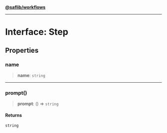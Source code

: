 [**@saflib/workflows**](../index.md)

***

# Interface: Step

## Properties

### name

> **name**: `string`

***

### prompt()

> **prompt**: () => `string`

#### Returns

`string`
